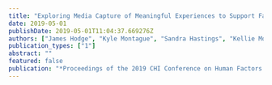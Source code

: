 ```yaml
---
title: "Exploring Media Capture of Meaningful Experiences to Support Families Living with Dementia"
date: 2019-05-01
publishDate: 2019-05-01T11:04:37.669276Z
authors: ["James Hodge", "Kyle Montague", "Sandra Hastings", "Kellie Morrissey"]
publication_types: ["1"]
abstract: ""
featured: false
publication: "*Proceedings of the 2019 CHI Conference on Human Factors in Computing Systems*"
---
```


